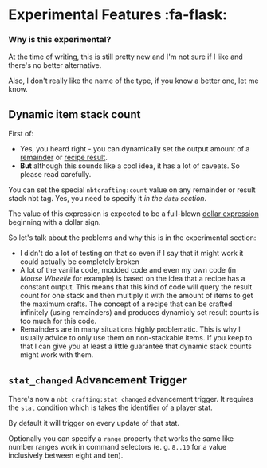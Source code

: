 # Experimental Features :fa-flask:

### Why is this experimental?
At the time of writing, this is still pretty new and I'm not sure if I like and there's no better alternative.

Also, I don't really like the name of the type, if you know a better one, let me know.

## Dynamic item stack count
First of:

- Yes, you heard right - you can dynamically set the output amount of a [remainder](../nbt-capabilities/ingredients/remainders) or [recipe result](../nbt-capabilities/results).
- **But** although this sounds like a cool idea, it has a lot of caveats. So please read carefully.

You can set the special `nbtcrafting:count` value on any remainder or result stack nbt tag. Yes, you need to specify it *in the `data` section*.

The value of this expression is expected to be a full-blown [dollar expression](../nbt-capabilities/dynamic-data/dollars) beginning with a dollar sign.

So let's talk about the problems and why this is in the experimental section:

- I didn't do a lot of testing on that so even if I say that it might work it could actually be completely broken
- A lot of the vanilla code, modded code and even my own code (in *Mouse Wheelie* for example) is based on the idea that a recipe has a constant output. This means that this kind of code will query the result count for one stack and then multiply it with the amount of items to get the maximum crafts. The concept of a recipe that can be crafted infinitely (using remainders) and produces dynamicly set result counts is too much for this code.
- Remainders are in many situations highly problematic. This is why I usually advice to only use them on non-stackable items. If you keep to that I can give you at least a little guarantee that dynamic stack counts might work with them.

## `stat_changed` Advancement Trigger

There's now a `nbt_crafting:stat_changed` advancement trigger. It requires the `stat` condition which is takes the identifier of a player stat. 

By default it will trigger on every update of that stat.

Optionally you can specify a `range` property that works the same like number ranges work in command selectors (e. g. `8..10` for a value inclusively between eight and ten).
